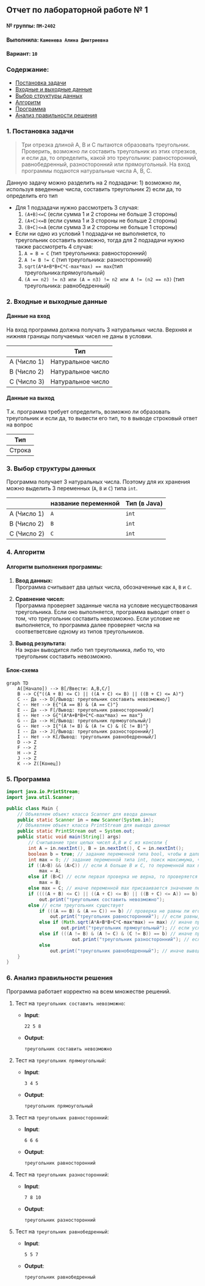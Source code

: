 ## Отчет по лабораторной работе № 1

#### № группы: `ПМ-2402`

#### Выполнила: `Каменева Алина Дмитриевна`

#### Вариант: `10`

### Cодержание:

- [Постановка задачи](#1-постановка-задачи)
- [Входные и выходные данные](#2-входные-и-выходные-данные)
- [Выбор структуры данных](#3-выбор-структуры-данных)
- [Алгоритм](#4-алгоритм)
- [Программа](#5-программа)
- [Анализ правильности решения](#6-анализ-правильности-решения)

### 1. Постановка задачи

> Три отрезка длиной A, B и C пытаются образовать треугольник.
> Проверить, возможно ли составить треугольник из этих отрезков, и если да, то
> определить, какой это треугольник: равносторонний, равнобедренный, разносторонний или прямоугольный.
> На вход программы подаются натуральные числа A, B, C.

Данную задачу можно разделить на 2 подзадачи: 1) возможно ли, используя введенные числа, составить треугольник 2) если да, то определить его тип

- Для 1 подзадачи нужно рассмотреть 3 случая:
  1. `(A+B)<=C` (если сумма 1 и 2 стороны не больше 3 стороны)
  2. `(A+C)<=B` (если сумма 1 и 3 стороны не больше 2 стороны)
  3. `(B+C)<=A` (если сумма 3 и 2 стороны не больше 1 стороны)
- Если ни одно из условий 1 подзадачи не выполняется, то треугольник составить возможно, тогда для 2 подзадачи нужно также рассмотреть 4 случая:
  1. `A = B = C` (тип треугольника: равносторонний)
  2. `A != B != C` (тип треугольника: разносторонний)
  3. `sqrt(A*A+B*B+C*C-max*max) == max`(тип треугольника:прямоугольный)
  4. `(A == n2) != n3 или (A = n3) != n2 или A != (n2 == n3)` (тип треугольника: равнобедренный)

### 2. Входные и выходные данные

#### Данные на вход

На вход программа должна получать 3 натуральных числа. Верхняя и нижняя границы получаемых
чисел не даны в условии.

|             | Тип               |
| ----------- | ----------------- |
| A (Число 1) | Натуральное число |
| B (Число 2) | Натуральное число |
| C (Число 3) | Натуральное число |

#### Данные на выход

Т.к. программа требует определить, возможно ли образовать треугольник и если да, то вывести его тип, то в выводе строковый ответ на вопрос

| Тип    |
| ------ |
| Строка |

### 3. Выбор структуры данных

Программа получает 3 натуральных числа. Поэтому для их хранения
можно выделить 3 переменных (`A`, `B` и `C`) типа `int`.

|             | название переменной | Тип (в Java) |
| ----------- | ------------------- | ------------ |
| A (Число 1) | `A`                 | `int`        |
| B (Число 2) | `B`                 | `int`        |
| C (Число 2) | `C`                 | `int`        |

### 4. Алгоритм

#### Алгоритм выполнения программы:

1. **Ввод данных:**  
   Программа считывает два целых числа, обозначенные как `A`, `B` и `C`.

2. **Сравнение чисел:**  
   Программа проверяет заданные числа на условие несуществования треугольника. Если оно выполняется, программа выводит ответ о том, что треугольник составить невозможно.
   Если условие не выполняется, то программа далее проверяет числа на соответветсвие одному из типов треугольников.

3. **Вывод результата:**  
   На экран выводится либо тип треугольника, либо то, что треугольник составить невозможно.

#### Блок-схема

```mermaid
graph TD
    A([Начало]) --> B[/Ввести: A,B,C/]
    B --> C{"((A + B) <= C) || ((A + C) <= B) || ((B + C) <= A)"}
    C -- Да --> D[/Вывод: треугольник составить невозможно/]
    C -- Нет --> E{"(A == B) & (A == C)"}
    E -- Да --> F[/Вывод: треугольник равносторонний/]
    E -- Нет --> G{"(A*A+B*B+C*C-max*max) == max"}
    G -- Да --> H[/Вывод: треугольник прямоугольный/]
    G -- Нет --> I{"(A != B) & (A != C) & (C != B)"}
    I -- Да --> J[/Вывод: треугольник разносторонний/]
    I -- Нет --> K[/Вывод: треугольник равнобедренный/]
    D --> Z
    F --> Z
    H --> Z
    J --> Z
    K --> Z([Конец])

```

### 5. Программа

```java
import java.io.PrintStream;
import java.util.Scanner;

public class Main {
    // Объявляем объект класса Scanner для ввода данных
    public static Scanner in = new Scanner(System.in);
    // Объявляем объект класса PrintStream для вывода данных
    public static PrintStream out = System.out;
    public static void main(String[] args)
        // Считывание трех целых чисел A,B и C из консоли {
        int A = in.nextInt(), B = in.nextInt(), C = in.nextInt();
        boolean b = true; // задание переменной типа bool, чтобы в дальнейшем проверять условия через логические операции
        int max = 0; // задание переменной типа int, поиск максимума, чтобы упростить вычисления в дальнейшем
        if ((A>B) && (A>C)) // если А больше B и C, то переменной max присваивается значение переменной A
            max = A;
        else if (B>C) // если первая проверка не верна, то проверяется не больше ли значение B значения C, в таком случае переменной max присваевается значение переменной B
            max = B;
        else max = C; // иначе переменной max присваивается значение переменной C
        if ((((A + B) <= C) || ((A + C) <= B) || ((B + C) <= A)) == b) //проверка условия на несуществования треугольника по заданным числам
            out.print("треугольник составить невозможно");
        else // если треугольник существует
            if (((A == B) & (A == C)) == b) // проверка не равны ли его стороны друг другу
                out.print("треугольник равносторонний"); // если равны, то вывод на экран "треугольник равносторонний"
            else if (Math.sqrt(A*A+B*B+C*C-max*max) == max) // иначе проверка на то, не является ли треугольник прямым
                    out.print("треугольник прямоугольный"); // если условие выполняется, то вывод на экран "треугольник прямоугольный"
            else if (((A != B) & (A != C) & (C != B)) == b) // иначе проверка на то, не различны ли все стороны треугольника
                        out.print("треугольник разносторонний"); // если условие выполняется, то вывод на экран "треугольник разносторонний"
            else
                out.print("треугольник равнобедренный"); // иначе вывод на экран "треугольник равнобедренный"
    }
}

```

### 6. Анализ правильности решения

Программа работает корректно на всем множестве решений.

1. Тест на `треугольник составить невозможно`:

   - **Input**:

     ```
     22 5 8
     ```

   - **Output**:
     ```
     треугольник составить невозможно
     ```

2. Тест на `треугольник прямоугольный`:

   - **Input**:

     ```
     3 4 5
     ```

   - **Output**:
     ```
     треугольник прямоугольный
     ```

3. Тест на `треугольник равносторонний`:

   - **Input**:

     ```
     6 6 6
     ```

   - **Output**:
     ```
     треугольник равносторонний
     ```

4. Тест на `треугольник разносторонний`:

   - **Input**:

     ```
     7 8 10
     ```

   - **Output**:
     ```
     треугольник разносторонний
     ```

5. Тест на `треугольник равнобедренный`:

   - **Input**:

     ```
     5 5 7
     ```

   - **Output**:
     ```
     треугольник равнобедренный
     ```
